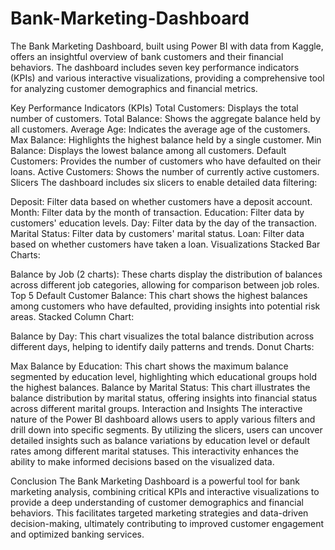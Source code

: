 # Bank-Marketing-Dashboard

The Bank Marketing Dashboard, built using Power BI with data from Kaggle, offers an insightful overview of bank customers and their financial behaviors. The dashboard includes seven key performance indicators (KPIs) and various interactive visualizations, providing a comprehensive tool for analyzing customer demographics and financial metrics.

Key Performance Indicators (KPIs)
Total Customers: Displays the total number of customers.
Total Balance: Shows the aggregate balance held by all customers.
Average Age: Indicates the average age of the customers.
Max Balance: Highlights the highest balance held by a single customer.
Min Balance: Displays the lowest balance among all customers.
Default Customers: Provides the number of customers who have defaulted on their loans.
Active Customers: Shows the number of currently active customers.
Slicers
The dashboard includes six slicers to enable detailed data filtering:

Deposit: Filter data based on whether customers have a deposit account.
Month: Filter data by the month of transaction.
Education: Filter data by customers' education levels.
Day: Filter data by the day of the transaction.
Marital Status: Filter data by customers' marital status.
Loan: Filter data based on whether customers have taken a loan.
Visualizations
Stacked Bar Charts:

Balance by Job (2 charts): These charts display the distribution of balances across different job categories, allowing for comparison between job roles.
Top 5 Default Customer Balance: This chart shows the highest balances among customers who have defaulted, providing insights into potential risk areas.
Stacked Column Chart:

Balance by Day: This chart visualizes the total balance distribution across different days, helping to identify daily patterns and trends.
Donut Charts:

Max Balance by Education: This chart shows the maximum balance segmented by education level, highlighting which educational groups hold the highest balances.
Balance by Marital Status: This chart illustrates the balance distribution by marital status, offering insights into financial status across different marital groups.
Interaction and Insights
The interactive nature of the Power BI dashboard allows users to apply various filters and drill down into specific segments. By utilizing the slicers, users can uncover detailed insights such as balance variations by education level or default rates among different marital statuses. This interactivity enhances the ability to make informed decisions based on the visualized data.

Conclusion
The Bank Marketing Dashboard is a powerful tool for bank marketing analysis, combining critical KPIs and interactive visualizations to provide a deep understanding of customer demographics and financial behaviors. This facilitates targeted marketing strategies and data-driven decision-making, ultimately contributing to improved customer engagement and optimized banking services.
